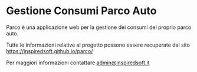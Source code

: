 # Gestione Consumi Parco Auto

Parco è una applicazione web per la gestione dei consumi del proprio parco auto.

Tutte le informazioni relative al progetto possono essere recuperate dal sito https://inspiredsoft.github.io/parco/

Per maggiori informazioni contattare admin@inspiredsoft.it

